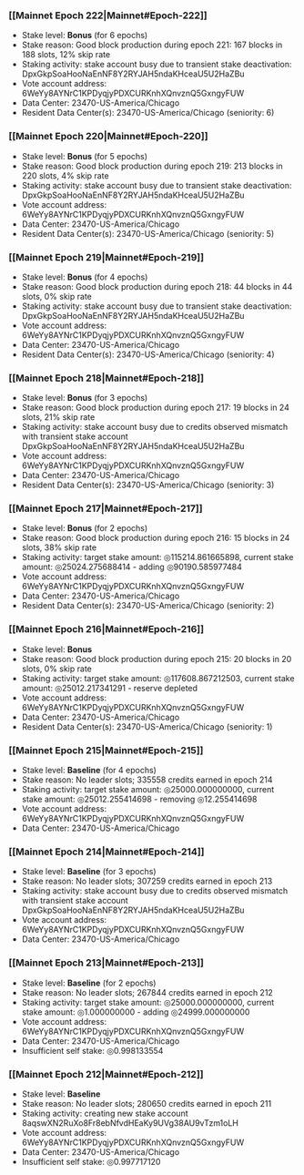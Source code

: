 ### [[Mainnet Epoch 222|Mainnet#Epoch-222]]
* Stake level: **Bonus** (for 6 epochs)
* Stake reason: Good block production during epoch 221: 167 blocks in 188 slots, 12% skip rate
* Staking activity: stake account busy due to transient stake deactivation: DpxGkpSoaHooNaEnNF8Y2RYJAH5ndaKHceaU5U2HaZBu
* Vote account address: 6WeYy8AYNrC1KPDyqjyPDXCURKnhXQnvznQ5GxngyFUW
* Data Center: 23470-US-America/Chicago
* Resident Data Center(s): 23470-US-America/Chicago (seniority: 6)
### [[Mainnet Epoch 220|Mainnet#Epoch-220]]
* Stake level: **Bonus** (for 5 epochs)
* Stake reason: Good block production during epoch 219: 213 blocks in 220 slots, 4% skip rate
* Staking activity: stake account busy due to transient stake deactivation: DpxGkpSoaHooNaEnNF8Y2RYJAH5ndaKHceaU5U2HaZBu
* Vote account address: 6WeYy8AYNrC1KPDyqjyPDXCURKnhXQnvznQ5GxngyFUW
* Data Center: 23470-US-America/Chicago
* Resident Data Center(s): 23470-US-America/Chicago (seniority: 5)
### [[Mainnet Epoch 219|Mainnet#Epoch-219]]
* Stake level: **Bonus** (for 4 epochs)
* Stake reason: Good block production during epoch 218: 44 blocks in 44 slots, 0% skip rate
* Staking activity: stake account busy due to transient stake deactivation: DpxGkpSoaHooNaEnNF8Y2RYJAH5ndaKHceaU5U2HaZBu
* Vote account address: 6WeYy8AYNrC1KPDyqjyPDXCURKnhXQnvznQ5GxngyFUW
* Data Center: 23470-US-America/Chicago
* Resident Data Center(s): 23470-US-America/Chicago (seniority: 4)
### [[Mainnet Epoch 218|Mainnet#Epoch-218]]
* Stake level: **Bonus** (for 3 epochs)
* Stake reason: Good block production during epoch 217: 19 blocks in 24 slots, 21% skip rate
* Staking activity: stake account busy due to credits observed mismatch with transient stake account DpxGkpSoaHooNaEnNF8Y2RYJAH5ndaKHceaU5U2HaZBu
* Vote account address: 6WeYy8AYNrC1KPDyqjyPDXCURKnhXQnvznQ5GxngyFUW
* Data Center: 23470-US-America/Chicago
* Resident Data Center(s): 23470-US-America/Chicago (seniority: 3)
### [[Mainnet Epoch 217|Mainnet#Epoch-217]]
* Stake level: **Bonus** (for 2 epochs)
* Stake reason: Good block production during epoch 216: 15 blocks in 24 slots, 38% skip rate
* Staking activity: target stake amount: ◎115214.861665898, current stake amount: ◎25024.275688414 - adding ◎90190.585977484
* Vote account address: 6WeYy8AYNrC1KPDyqjyPDXCURKnhXQnvznQ5GxngyFUW
* Data Center: 23470-US-America/Chicago
* Resident Data Center(s): 23470-US-America/Chicago (seniority: 2)
### [[Mainnet Epoch 216|Mainnet#Epoch-216]]
* Stake level: **Bonus**
* Stake reason: Good block production during epoch 215: 20 blocks in 20 slots, 0% skip rate
* Staking activity: target stake amount: ◎117608.867212503, current stake amount: ◎25012.217341291 - reserve depleted
* Vote account address: 6WeYy8AYNrC1KPDyqjyPDXCURKnhXQnvznQ5GxngyFUW
* Data Center: 23470-US-America/Chicago
* Resident Data Center(s): 23470-US-America/Chicago (seniority: 1)
### [[Mainnet Epoch 215|Mainnet#Epoch-215]]
* Stake level: **Baseline** (for 4 epochs)
* Stake reason: No leader slots; 335558 credits earned in epoch 214
* Staking activity: target stake amount: ◎25000.000000000, current stake amount: ◎25012.255414698 - removing ◎12.255414698
* Vote account address: 6WeYy8AYNrC1KPDyqjyPDXCURKnhXQnvznQ5GxngyFUW
* Data Center: 23470-US-America/Chicago
### [[Mainnet Epoch 214|Mainnet#Epoch-214]]
* Stake level: **Baseline** (for 3 epochs)
* Stake reason: No leader slots; 307259 credits earned in epoch 213
* Staking activity: stake account busy due to credits observed mismatch with transient stake account DpxGkpSoaHooNaEnNF8Y2RYJAH5ndaKHceaU5U2HaZBu
* Vote account address: 6WeYy8AYNrC1KPDyqjyPDXCURKnhXQnvznQ5GxngyFUW
* Data Center: 23470-US-America/Chicago
### [[Mainnet Epoch 213|Mainnet#Epoch-213]]
* Stake level: **Baseline** (for 2 epochs)
* Stake reason: No leader slots; 267844 credits earned in epoch 212
* Staking activity: target stake amount: ◎25000.000000000, current stake amount: ◎1.000000000 - adding ◎24999.000000000
* Vote account address: 6WeYy8AYNrC1KPDyqjyPDXCURKnhXQnvznQ5GxngyFUW
* Data Center: 23470-US-America/Chicago
* Insufficient self stake: ◎0.998133554
### [[Mainnet Epoch 212|Mainnet#Epoch-212]]
* Stake level: **Baseline**
* Stake reason: No leader slots; 280650 credits earned in epoch 211
* Staking activity: creating new stake account 8aqswXN2RuXo8Fr8ebNfvdHEaKy9UVg38AU9vTzm1oLH
* Vote account address: 6WeYy8AYNrC1KPDyqjyPDXCURKnhXQnvznQ5GxngyFUW
* Data Center: 23470-US-America/Chicago
* Insufficient self stake: ◎0.997717120